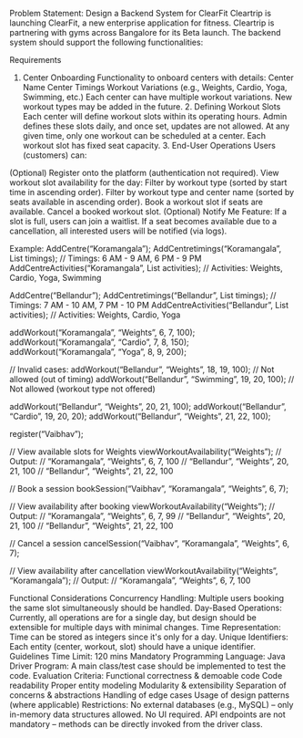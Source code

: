 Problem Statement: Design a Backend System for ClearFit
Cleartrip is launching ClearFit, a new enterprise application for fitness. Cleartrip is partnering with gyms across Bangalore for its Beta launch. The backend system should support the following functionalities:

Requirements
1. Center Onboarding
   Functionality to onboard centers with details:
   Center Name
   Center Timings
   Workout Variations (e.g., Weights, Cardio, Yoga, Swimming, etc.)
   Each center can have multiple workout variations.
   New workout types may be added in the future.
   2. Defining Workout Slots
      Each center will define workout slots within its operating hours.
      Admin defines these slots daily, and once set, updates are not allowed.
      At any given time, only one workout can be scheduled at a center.
      Each workout slot has fixed seat capacity.
   3. End-User Operations
      Users (customers) can:

(Optional) Register onto the platform (authentication not required).
View workout slot availability for the day:
Filter by workout type (sorted by start time in ascending order).
Filter by workout type and center name (sorted by seats available in ascending order).
Book a workout slot if seats are available.
Cancel a booked workout slot.
(Optional) Notify Me Feature: If a slot is full, users can join a waitlist. If a seat becomes available due to a cancellation, all interested users will be notified (via logs).



Example:
AddCentre(“Koramangala”);
AddCentretimings(“Koramangala”, List<Timings> timings);
// Timings: 6 AM - 9 AM, 6 PM - 9 PM
AddCentreActivities(“Koramangala”, List<String> activities);
// Activities: Weights, Cardio, Yoga, Swimming

AddCentre(“Bellandur”);
AddCentretimings(“Bellandur”, List<Timings> timings);
// Timings: 7 AM - 10 AM, 7 PM - 10 PM
AddCentreActivities(“Bellandur”, List<String> activities);
// Activities: Weights, Cardio, Yoga

addWorkout(“Koramangala”, “Weights”, 6, 7, 100);
addWorkout(“Koramangala”, “Cardio”, 7, 8, 150);
addWorkout(“Koramangala”, “Yoga”, 8, 9, 200);

// Invalid cases:
addWorkout(“Bellandur”, “Weights”, 18, 19, 100); // Not allowed (out of timing)
addWorkout(“Bellandur”, “Swimming”, 19, 20, 100); // Not allowed (workout type not offered)

addWorkout(“Bellandur”, “Weights”, 20, 21, 100);
addWorkout(“Bellandur”, “Cardio”, 19, 20, 20);
addWorkout(“Bellandur”, “Weights”, 21, 22, 100);



register(“Vaibhav”);

// View available slots for Weights
viewWorkoutAvailability(“Weights”);
// Output:
// “Koramangala”, “Weights”, 6, 7, 100
// “Bellandur”, “Weights”, 20, 21, 100
// “Bellandur”, “Weights”, 21, 22, 100

// Book a session
bookSession(“Vaibhav”, “Koramangala”, “Weights”, 6, 7);

// View availability after booking
viewWorkoutAvailability(“Weights”);
// Output:
// “Koramangala”, “Weights”, 6, 7, 99
// “Bellandur”, “Weights”, 20, 21, 100
// “Bellandur”, “Weights”, 21, 22, 100

// Cancel a session
cancelSession(“Vaibhav”, “Koramangala”, “Weights”, 6, 7);

// View availability after cancellation
viewWorkoutAvailability(“Weights”, “Koramangala”);
// Output:
// “Koramangala”, “Weights”, 6, 7, 100


Functional Considerations
Concurrency Handling: Multiple users booking the same slot simultaneously should be handled.
Day-Based Operations: Currently, all operations are for a single day, but design should be extensible for multiple days with minimal changes.
Time Representation: Time can be stored as integers since it's only for a day.
Unique Identifiers: Each entity (center, workout, slot) should have a unique identifier.
Guidelines
Time Limit: 120 mins
Mandatory Programming Language: Java
Driver Program: A main class/test case should be implemented to test the code.
Evaluation Criteria:
Functional correctness & demoable code
Code readability
Proper entity modeling
Modularity & extensibility
Separation of concerns & abstractions
Handling of edge cases
Usage of design patterns (where applicable)
Restrictions:
No external databases (e.g., MySQL) – only in-memory data structures allowed.
No UI required.
API endpoints are not mandatory – methods can be directly invoked from the driver class.